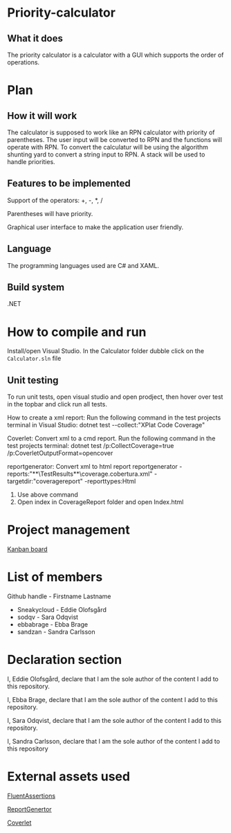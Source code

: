 # Priority-calculator

What it does
-----------
The priority calculator is a calculator with a GUI which supports the order of operations.


Plan
============

How it will work
-----------
The calculator is supposed to work like an RPN calculator with priority of parentheses. The user input will be converted 
to RPN and the functions will operate with RPN. To convert the calculatur will be using the algorithm shunting yard to convert a 
string input to RPN. A stack will be used to handle priorities. 

Features to be implemented
-----------
Support of the operators: +, -, *, /

Parentheses will have priority.

Graphical user interface to make the application user friendly.

Language
-----------
The programming languages used are C# and XAML.

Build system
-----------
.NET

How to compile and run
=======
Install/open Visual Studio. In the Calculator folder dubble click on the `Calculator.sln` file

Unit testing
-----------
To run unit tests, open visual studio and open prodject, then hover over test in the topbar and click run all tests.


How to create a xml report:
Run the following command in the test projects terminal in Visual Studio: dotnet test --collect:"XPlat Code Coverage"


Coverlet: Convert xml to a cmd report.
Run the following command in the test projects terminal: dotnet test /p:CollectCoverage=true /p:CoverletOutputFormat=opencover



reportgenerator: Convert xml to html report
reportgenerator -reports:"**\TestResults\**\coverage.cobertura.xml" -targetdir:"coveragereport" -reporttypes:Html
1. Use above command
2. Open index in CoverageReport folder and open Index.html



Project management
=======
[Kanban board](https://github.com/users/Sneakycloud/projects/1)


List of members
=======
Github handle - Firstname Lastname

* Sneakycloud - Eddie Olofsgård
* sodqv - Sara Odqvist
* ebbabrage - Ebba Brage
* sandzan - Sandra Carlsson



Declaration section
=======

I, Eddie Olofsgård, declare that I am the sole author of the content I add to this repository.

I, Ebba Brage, declare that I am the sole author of the content I add to this repository.

I, Sara Odqvist, declare that I am the sole author of the content I add to this repository.

I, Sandra Carlsson, declare that I am the sole author of the content I add to this repository


External assets used
=======
[FluentAssertions](https://github.com/fluentassertions/fluentassertions)

[ReportGenertor](https://github.com/danielpalme/ReportGenerator)

[Coverlet](https://github.com/coverlet-coverage/coverlet)
